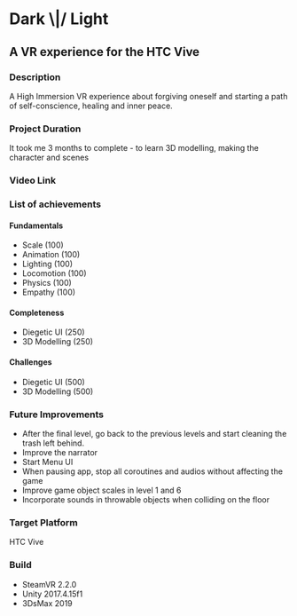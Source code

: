 # Dark \\|/ Light
## A VR experience for the HTC Vive

### Description
A High Immersion VR experience about forgiving oneself and starting a path of self-conscience, healing and inner peace.

### Project Duration
It took me 3 months to complete - to learn 3D modelling, making the character and scenes

### Video Link


### List of achievements
#### Fundamentals 
- Scale (100)
- Animation (100)
- Lighting (100)
- Locomotion (100)
- Physics (100)
- Empathy (100)

#### Completeness
- Diegetic UI (250)
- 3D Modelling (250)

#### Challenges
- Diegetic UI (500)
- 3D Modelling (500)


### Future Improvements
- After the final level, go back to the previous levels and start cleaning the trash left behind. 
- Improve the narrator
- Start Menu UI
- When pausing app, stop all coroutines and audios without affecting the game
- Improve game object scales in level 1 and 6
- Incorporate sounds in throwable objects when colliding on the floor

### Target Platform
HTC Vive

### Build
- SteamVR 2.2.0
- Unity 2017.4.15f1
- 3DsMax 2019
